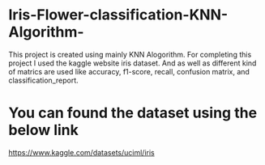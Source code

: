 # Iris-Flower-classification-KNN-Algorithm-
This project is created using mainly KNN Alogorithm. For completing this project I used the  kaggle  website  iris dataset. And as well as different kind of matrics are used like accuracy, f1-score, recall, confusion matrix,  and classification_report. 

# You can found the dataset using the below link
https://www.kaggle.com/datasets/uciml/iris


